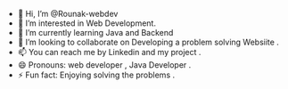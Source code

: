 - 👋 Hi, I’m @Rounak-webdev
- 👀 I’m interested in Web Development.
- 🌱 I’m currently learning Java and Backend 
- 💞️ I’m looking to collaborate on Developing a problem solving Websiite .
- 📫 You can reach me by Linkedin and my project . 
- 😄 Pronouns: web developer , Java Developer .
- ⚡ Fun fact: Enjoying solving the problems .

<!---
Rounak-webdev/Rounak-webdev is a ✨ special ✨ repository because its `README.md` (this file) appears on your GitHub profile.
You can click the Preview link to take a look at your changes.
--->
